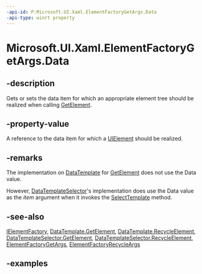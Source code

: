 ```yaml
---
-api-id: P:Microsoft.UI.Xaml.ElementFactoryGetArgs.Data
-api-type: winrt property
---
```


<!-- Property syntax.
public object Data { get;  set; }
-->

# Microsoft.UI.Xaml.ElementFactoryGetArgs.Data

## -description

Gets or sets the data item for which an appropriate element tree should be realized when calling [GetElement](ielementfactory_getelement_445960756.md).

## -property-value

A reference to the data item for which a [UIElement](uielement.md) should be realized.

## -remarks

The implementation on [DataTemplate](datatemplate.md) for [GetElement](ielementfactory_getelement_445960756.md) does not use the Data value.

However, [DataTemplateSelector](../microsoft.ui.xaml.controls/datatemplateselector.md)'s implementation does use the Data value as the *item* argument when it invokes the [SelectTemplate](../microsoft.ui.xaml.controls/datatemplateselector_selecttemplate_737484049.md) method.

## -see-also

[IElementFactory](ielementfactory.md), [DataTemplate.GetElement](/uwp/api/windows.ui.xaml.datatemplate.getelement), [DataTemplate.RecycleElement](/uwp/api/windows.ui.xaml.datatemplate.recycleelement), [DataTemplateSelector.GetElement](/uwp/api/windows.ui.xaml.controls.datatemplateselector.getelement), [DataTemplateSelector.RecycleElement](/uwp/api/windows.ui.xaml.controls.datatemplateselector.recycleelement), [ElementFactoryGetArgs](elementfactorygetargs.md), [ElementFactoryRecycleArgs](elementfactoryrecycleargs.md)

## -examples
